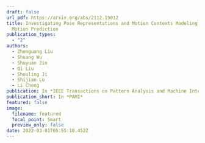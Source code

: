 ```yaml
---
draft: false
url_pdf: https://arxiv.org/abs/2112.15012
title: Investigating Pose Representations and Motion Contexts Modeling for 3D
  Motion Prediction
publication_types:
  - "2"
authors:
  - Zhenguang Liu
  - Shuang Wu
  - Shuyuan Jin
  - Qi Liu
  - Shouling Ji
  - Shijian Lu
  - Li Cheng
publication: In *IEEE Transactions on Pattern Analysis and Machine Intelligence*
publication_short: In *PAMI*
featured: false
image:
  filename: featured
  focal_point: Smart
  preview_only: false
date: 2022-03-01T05:55:18.452Z
---
```

